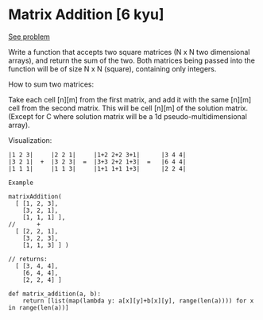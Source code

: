 # Matrix Addition [6 kyu]

[See problem](https://www.codewars.com/kata/526233aefd4764272800036f)

Write a function that accepts two square matrices (N x N two dimensional arrays), and return the sum of the two. Both matrices being passed into the function will be of size N x N (square), containing only integers.

How to sum two matrices:

Take each cell [n][m] from the first matrix, and add it with the same [n][m] cell from the second matrix. This will be cell [n][m] of the solution matrix. (Except for C where solution matrix will be a 1d pseudo-multidimensional array).

Visualization:
```
|1 2 3|     |2 2 1|     |1+2 2+2 3+1|      |3 4 4|
|3 2 1|  +  |3 2 3|  =  |3+3 2+2 1+3|  =   |6 4 4|
|1 1 1|     |1 1 3|     |1+1 1+1 1+3|      |2 2 4|

Example

```
```
matrixAddition(
  [ [1, 2, 3],
    [3, 2, 1],
    [1, 1, 1] ],
//      +
  [ [2, 2, 1],
    [3, 2, 3],
    [1, 1, 3] ] )

// returns:
  [ [3, 4, 4],
    [6, 4, 4],
    [2, 2, 4] ]

def matrix_addition(a, b):
    return [list(map(lambda y: a[x][y]+b[x][y], range(len(a)))) for x in range(len(a))]
```
